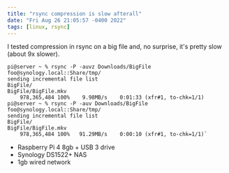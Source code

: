 ```yaml
---
title: "rsync compression is slow afterall"
date: "Fri Aug 26 21:05:57 -0400 2022"
tags: [linux, rsync]
---
```


I tested compression in rsync on a big file and, no surprise, it's pretty
slow (about 9x slower).

```
pi@server ~ % rsync -P -auvz Downloads/BigFile foo@synology.local::Share/tmp/
sending incremental file list
BigFile/
BigFile/BigFile.mkv
    978,365,484 100%    9.98MB/s    0:01:33 (xfr#1, to-chk=1/1)
pi@server ~ % rsync -P -auv Downloads/BigFile foo@synology.local::Share/tmp/
sending incremental file list
BigFile/
BigFile/BigFile.mkv
    978,365,484 100%   91.29MB/s    0:00:10 (xfr#1, to-chk=1/1)`
```

- Raspberry Pi 4 8gb + USB 3 drive
- Synology DS1522+ NAS
- 1gb wired network
